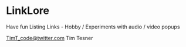 # LinkLore
Have fun Listing Links - Hobby / Experiments
with audio / video popups

TimT_code@twitter.com
Tim Tesner
